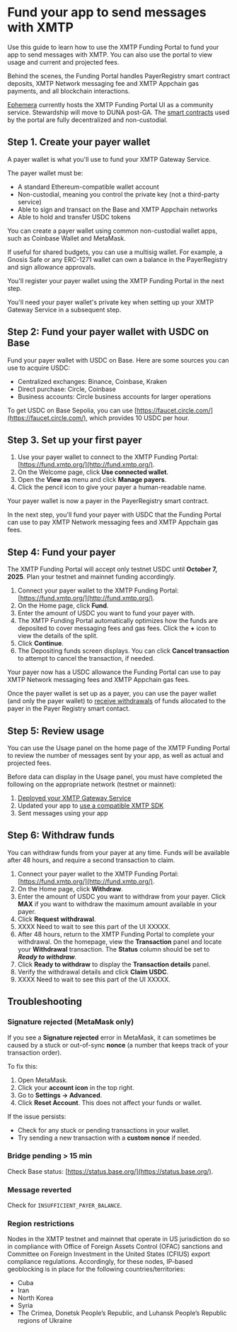 # Fund your app to send messages with XMTP

Use this guide to learn how to use the XMTP Funding Portal to fund your app to send messages with XMTP. You can also use the portal to view usage and current and projected fees.

Behind the scenes, the Funding Portal handles PayerRegistry smart contract deposits, XMTP Network messaging fee and XMTP Appchain gas payments, and all blockchain interactions.

[Ephemera](https://ephemerahq.com/) currently hosts the XMTP Funding Portal UI as a community service. Stewardship will move to DUNA post-GA. The [smart contracts](https://github.com/xmtp/smart-contracts) used by the portal are fully decentralized and non-custodial.

## Step 1. Create your payer wallet

A payer wallet is what you'll use to fund your XMTP Gateway Service. 

The payer wallet must be:

- A standard Ethereum-compatible wallet account
- Non-custodial, meaning you control the private key (not a third-party service)
- Able to sign and transact on the Base and XMTP Appchain networks
- Able to hold and transfer USDC tokens

You can create a payer wallet using common non-custodial wallet apps, such as Coinbase Wallet and MetaMask.

If useful for shared budgets, you can use a multisig wallet. For example, a Gnosis Safe or any ERC-1271 wallet can own a balance in the PayerRegistry and sign allowance approvals.

You'll register your payer wallet using the XMTP Funding Portal in the next step.

You'll need your payer wallet's private key when setting up your XMTP Gateway Service in a subsequent step.

## Step 2: Fund your payer wallet with USDC on Base

Fund your payer wallet with USDC on Base. Here are some sources you can use to acquire USDC:

- Centralized exchanges: Binance, Coinbase, Kraken
- Direct purchase: Circle, Coinbase
- Business accounts: Circle business accounts for larger operations

To get USDC on Base Sepolia, you can use [https://faucet.circle.com/](https://faucet.circle.com/), which provides 10 USDC per hour. 

## Step 3. Set up your first payer

1. Use your payer wallet to connect to the XMTP Funding Portal: [https://fund.xmtp.org/](http://fund.xmtp.org/).
2. On the Welcome page, click **Use connected wallet**.
3. Open the **View as** menu and click **Manage payers**.
4. Click the pencil icon to give your payer a human-readable name.

Your payer wallet is now a payer in the PayerRegistry smart contract. 

In the next step, you'll fund your payer with USDC that the Funding Portal can use to pay XMTP Network messaging fees and XMTP Appchain gas fees.

## Step 4: Fund your payer

The XMTP Funding Portal will accept only testnet USDC until **October 7, 2025**. Plan your testnet and mainnet funding accordingly.

1. Connect your payer wallet to the XMTP Funding Portal: [https://fund.xmtp.org/](http://fund.xmtp.org/).
2. On the Home page, click **Fund**.
3. Enter the amount of USDC you want to fund your payer with.
4. The XMTP Funding Portal automatically optimizes how the funds are deposited to cover messaging fees and gas fees. Click the **+** icon to view the details of the split.
5. Click **Continue**.
6. The Depositing funds screen displays. You can click **Cancel transaction** to attempt to cancel the transaction, if needed.

Your payer now has a USDC allowance the Funding Portal can use to pay XMTP Network messaging fees and XMTP Appchain gas fees.

Once the payer wallet is set up as a payer, you can use the payer wallet (and only the payer wallet) to [receive withdrawals](#step-6-withdraw-funds) of funds allocated to the payer in the Payer Registry smart contact.

## Step 5: Review usage

You can use the Usage panel on the home page of the XMTP Funding Portal to review the number of messages sent by your app, as well as actual and projected fees.

Before data can display in the Usage panel, you must have completed the following on the appropriate network (testnet or mainnet):

1. [Deployed your XMTP Gateway Service](/fund-apps/run-gateway)
2. Updated your app to [use a compatible XMTP SDK](/fund-apps/update-sdk)
3. Sent messages using your app

## Step 6: Withdraw funds

You can withdraw funds from your payer at any time. Funds will be available after 48 hours, and require a second transaction to claim.

1. Connect your payer wallet to the XMTP Funding Portal: [https://fund.xmtp.org/](http://fund.xmtp.org/).
2. On the Home page, click **Withdraw**.
3. Enter the amount of USDC you want to withdraw from your payer. Click **MAX** if you want to withdraw the maximum amount available in your payer.
4. Click **Request withdrawal**.
5. XXXX Need to wait to see this part of the UI XXXXX.
6. After 48 hours, return to the XMTP Funding Portal to complete your withdrawal. On the homepage, view the **Transaction** panel and locate your **Withdrawal** transaction. The **Status** column should be set to **_Ready to withdraw_**.
7. Click **Ready to withdraw** to display the **Transaction details** panel.
8. Verify the withdrawal details and click **Claim USDC**.
9. XXXX Need to wait to see this part of the UI XXXXX.

## Troubleshooting

### Signature rejected (MetaMask only)

If you see a **Signature rejected** error in MetaMask, it can sometimes be caused by a stuck or out-of-sync **nonce** (a number that keeps track of your transaction order).
    
To fix this:
    
1. Open MetaMask.
2. Click your **account icon** in the top right.
3. Go to **Settings → Advanced**.
4. Click **Reset Account**. This does not affect your funds or wallet.
    
If the issue persists:
    
- Check for any stuck or pending transactions in your wallet.
- Try sending a new transaction with a **custom nonce** if needed.

### Bridge pending > 15 min

Check Base status: [https://status.base.org/](https://status.base.org/).

### Message reverted

Check for `INSUFFICIENT_PAYER_BALANCE`.

### Region restrictions

Nodes in the XMTP testnet and mainnet that operate in US jurisdiction do so in compliance with Office of Foreign Assets Control (OFAC) sanctions and Committee on Foreign Investment in the United States (CFIUS) export compliance regulations. Accordingly, for these nodes, IP-based geoblocking is in place for the following countries/territories:

- Cuba
- Iran
- North Korea
- Syria
- The Crimea, Donetsk People’s Republic, and Luhansk People’s Republic regions of Ukraine
